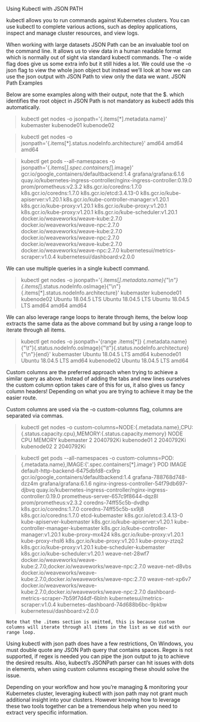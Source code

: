 Using Kubectl with JSON PATH

kubectl allows you to run commands against Kubernetes clusters. You can use kubectl to complete various actions, such as deploy applications, inspect and manage cluster resources, and view logs.

When working with large datasets JSON Path can be an invaluable tool on the command line. It allows us to view data in a human readable format which is normally out of sight via standard kubectl commands. The -o wide flag does give us some extra info but it still hides a lot. We could use the -o json flag to view the whole json object but instead we’ll look at how we can use the json output with JSON Path to view only the data we want.
JSON Path Examples

Below are some examples along with their output, note that the $. which identifies the root object in JSON Path is not mandatory as kubectl adds this automatically.

> kubectl get nodes -o jsonpath='{.items[*].metadata.name}'
kubemaster kubenode01 kubenode02

> kubectl get nodes -o jsonpath='{.items[*].status.nodeInfo.architecture}'
amd64 amd64 amd64

> kubectl get pods --all-namespaces -o jsonpath='{.items[*].spec.containers[*].image}'
gcr.io/google_containers/defaultbackend:1.4 grafana/grafana:6.1.6 quay.io/kubernetes-ingress-controller/nginx-ingress-controller:0.19.0 prom/prometheus:v2.3.2 k8s.gcr.io/coredns:1.7.0 k8s.gcr.io/coredns:1.7.0 k8s.gcr.io/etcd:3.4.13-0 k8s.gcr.io/kube-apiserver:v1.20.1 k8s.gcr.io/kube-controller-manager:v1.20.1 k8s.gcr.io/kube-proxy:v1.20.1 k8s.gcr.io/kube-proxy:v1.20.1 k8s.gcr.io/kube-proxy:v1.20.1 k8s.gcr.io/kube-scheduler:v1.20.1 docker.io/weaveworks/weave-kube:2.7.0 docker.io/weaveworks/weave-npc:2.7.0 docker.io/weaveworks/weave-kube:2.7.0 docker.io/weaveworks/weave-npc:2.7.0 docker.io/weaveworks/weave-kube:2.7.0 docker.io/weaveworks/weave-npc:2.7.0 kubernetesui/metrics-scraper:v1.0.4 kubernetesui/dashboard:v2.0.0

We can use multiple queries in a single kubectl command.

> kubectl get nodes -o jsonpath='{.items[*].metadata.name}{"\n"}{.items[*].status.nodeInfo.osImage}{"\n"}{.items[*].status.nodeInfo.architecture}'
kubemaster       kubenode01             kubenode02
Ubuntu 18.04.5 LTS Ubuntu 18.04.5 LTS Ubuntu 18.04.5 LTS
amd64              amd64                     amd64

We can also leverage range loops to iterate through items, the below loop extracts the same data as the above command but by using a range loop to iterate through all items.

> kubectl get nodes -o jsonpath='{range .items[*]} {.metadata.name}{"\t"}{.status.nodeInfo.osImage}{"\t"}{.status.nodeInfo.architecture}{"\n"}{end}' 
kubemaster    Ubuntu 18.04.5 LTS	  amd64
kubenode01   Ubuntu 18.04.5 LTS	  amd64
kubenode02   Ubuntu 18.04.5 LTS    amd64

Custom columns are the preferred approach when trying to achieve a similar query as above. Instead of adding the tabs and new lines ourselves the custom column option takes care of this for us, it also gives us fancy column headers! Depending on what you are trying to achieve it may be the easier route.

Custom columns are used via the -o custom-columns flag, columns are separated via commas.

>kubectl get nodes -o custom-columns=NODE:{.metadata.name},CPU:{.status.capacity.cpu},MEMORY:{.status.capacity.memory}
NODE             CPU   MEMORY
kubemaster    2       2040792Ki
kubenode01   2       2040792Ki
kubenode02   2       2040792Ki

> kubectl get pods --all-namespaces -o custom-columns=POD:{.metadata.name},IMAGE:{'.spec.containers[*].image'}
POD                                                                      IMAGE
default-http-backend-6475dbfd8-cx9rp                gcr.io/google_containers/defaultbackend:1.4
grafana-788768d748-dzz4m                                grafana/grafana:6.1.6
nginx-ingress-controller-54f79db697-djbvq          quay.io/kubernetes-ingress-controller/nginx-ingress-controller:0.19.0
prometheus-server-657c9f8644-dqz8l                  prom/prometheus:v2.3.2
coredns-74ff55c5b-dvdhp                                     k8s.gcr.io/coredns:1.7.0
coredns-74ff55c5b-sx9j8                                      k8s.gcr.io/coredns:1.7.0
etcd-kubemaster                                                  k8s.gcr.io/etcd:3.4.13-0
kube-apiserver-kubemaster                                  k8s.gcr.io/kube-apiserver:v1.20.1
kube-controller-manager-kubemaster                   k8s.gcr.io/kube-controller-manager:v1.20.1
kube-proxy-mx424                                                k8s.gcr.io/kube-proxy:v1.20.1
kube-proxy-rhsl6                                                   k8s.gcr.io/kube-proxy:v1.20.1
kube-proxy-ztzq2                                                  k8s.gcr.io/kube-proxy:v1.20.1
kube-scheduler-kubemaster                                 k8s.gcr.io/kube-scheduler:v1.20.1
weave-net-28wf7                                                 docker.io/weaveworks/weave-kube:2.7.0,docker.io/weaveworks/weave-npc:2.7.0
weave-net-d8vbs                                                 docker.io/weaveworks/weave-kube:2.7.0,docker.io/weaveworks/weave-npc:2.7.0
weave-net-xp6v7                                                 docker.io/weaveworks/weave-kube:2.7.0,docker.io/weaveworks/weave-npc:2.7.0
dashboard-metrics-scraper-7b59f7d4df-6blnh     kubernetesui/metrics-scraper:v1.0.4
kubernetes-dashboard-74d688b6bc-9pkbw         kubernetesui/dashboard:v2.0.0

    Note that the .items section is omitted, this is because custom columns will iterate through all items in the list as we did with our range loop.

Using kubectl with json path does have a few restrictions, On Windows, you must double quote any JSON Path query that contains spaces. Regex is not supported, if regex is needed you can pipe the json output to jq to achieve the desired results. Also, kubectl’s JSONPath parser can hit issues with dots in elements, when using custom columns escaping these should solve the issue.

Depending on your workflow and how you’re managing & monitoring your Kubernetes cluster, leveraging kubectl with json path may not grant much additional insight into your clusters. However knowing how to leverage these two tools together can be a tremendous help when you need to extract very specific information.
